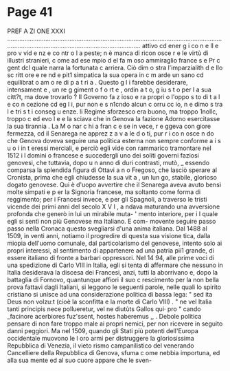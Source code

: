 # Page 41

PREF A ZI ONE XXXI ......................................................................................................................................................................................................... attivo cd ener g i co n e ll e pro v vid e nz e co ntr o l a peste; n è manca di ricon osce r e le virtù di illustri stranieri, c ome ad ese mpio d el fa m oso ammiraglio france s e Pr c gent dcl quale narra la fortunata c arriera. Ciò dim o stra l'imparzialith d e llo sc ritt ore e re nd e pit1 simpatica la sua opera in c m arde un sano cd equilibrat o am o re di p a t ri a . Questo g l i farebbe desiderare, intensament e , un re g giment o f o rt e , ordin a t o, g iu s t o per l a sua citt?t, ma dove trovarlo ? Il Governo fa z ioso e ra propri o l'oppo s to di t a l e co n cezione cd eg l i, pur non e s n1cndo alcun c orru cc io, n e dimo s tra l e tri s t i conseg u enze. li Regime sforzesco era buono, ma troppo 1nollc, troppo c ed evo l e e la sciava che in Genova la fazione Adorno esercitasse la sua tirannia . La M o nar c hi a fran c e se in vece, r e ggeva con giore fermezza, cd il Senarega ne apprez z a v a le d o ti, pur r i co n osce n do che Genova doveva seguire una politica esterna non sempre conforme a i s u o i in t eressi merciali, e perciò egli vide con rammarico tramontare nel 1512 i l domini o francese e succedergli uno dei soliti governi faziosi genovesi, che tuttavia, dopo u n anno di duri contrasti, mutò, _ essendo comparsa la splendida figura di Ottavi a n o Fregoso, che lasciò sperare al Cronista, prima che egli chiudesse la sua vit a , un lun go, stabile, glorioso dogato genovese. Qui è d'uopo avvertire che il Senarega aveva avuto bensì molte simpati e p er la Signoria francese, ma soltanto come forma di reggimento; per i Francesi invece, e per gli Spagnoli, a traverso le tristi vicende dei primi anni del secolo X V I , a ndava maturando una avversione profonda che generò in lui un mirabile muta- ' mento interiore, per i l quale egli si sentì non più Genovese ma Italiano. E com- movente seguire passo passo nella Cronaca questo svegliarsi d'una anima italiana. Dal 1488 al 1509, in venti anni, notiamo il progredire di questa sua visione tica, dalla miopia dell'uomo comunale, dal particolarismo del genovese, intento solo ai propri interessi, al sentimento di appartenere ad una patria pii1 grande, di essere italiano di fronte a barbari oppressori. Nel 14 94, alle prime voci di una spedizione di Carlo VIII in Italia, egli si tenta di affermare che nessuno in Italia desiderava la discesa dei Francesi, anzi, tutti la aborrivano e, dopo la battaglia di Fornovo, quantunque affiori il suo c rescimento per la non bella prova fattavi dagli Italiani, si leggono le seguenti parole, nelle quali lo spirito cristiano si unisce ad una considerazione politica di bassa lega: " sed ita Deus non volzu:t (cioè la sconfitta e la morte di Carlo VIII) . " ne vel Italia tanti principis nece pollueretur, vel ne diutùts Gallos qui· pro " cando _facinore acerbiores fuz'ssent, hostes haberemus ,, . Debole politica pensare di non fare troppo male ai propri nemici, per non ricevere in seguito danni peggiori. Ma nel 1509, quando gli Stati più potenti dell'Europa occidentale muovono le l oro armi per distruggere la gloriosissima Repubblica di Venezia, il vieto rismo campanilistico del venerando Cancelliere della Repubblica di Genova, sfuma c ome nebbia importuna, ed alla sua mente ed al suo cuore appare che le sven-